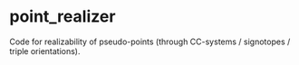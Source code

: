 # point_realizer
Code for realizability of pseudo-points (through CC-systems / signotopes / triple orientations).
